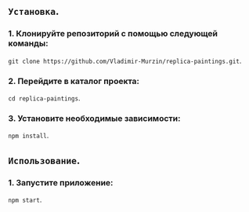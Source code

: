 ## `Установка`.

### 1. Клонируйте репозиторий с помощью следующей команды: 
`git clone https://github.com/Vladimir-Murzin/replica-paintings.git`.

### 2. Перейдите в каталог проекта:
`cd replica-paintings`.

### 3. Установите необходимые зависимости:
`npm install`.


## `Использование`.

### 1. Запустите приложение:
`npm start`.



